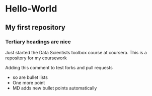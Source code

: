 # Hello-World
## My first repository
### Tertiary headings are nice



Just started the Data Scientists toolbox course at coursera. 
This is a repository for my coursework


Adding this comment to test forks and pull requests

* so are bullet lists
* One more point
* MD adds new bullet points automatically
